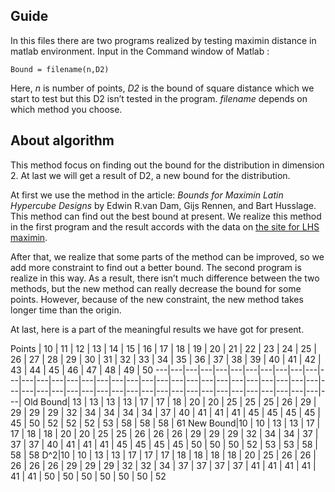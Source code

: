 ## Guide
In this files there are two programs realized by testing maximin distance in matlab environment.
Input in the Command window of Matlab :

    Bound = filename(n,D2)

Here, _n_ is number of points, _D2_ is the bound of square distance which we start to test but this D2 isn’t tested in the program. _filename_ depends on which method you choose.

## About algorithm

This method focus on finding out the bound for the distribution in dimension 2. At last we will get a result of D2, a new bound for the distribution.

At first we use the method in the article: _Bounds for Maximin Latin Hypercube Designs_ by Edwin R.van Dam, Gijs Rennen, and Bart Husslage. This method can find out the best bound at present. We realize this method in the first program and the result accords with the data on [the site for LHS maximin](https://spacefillingdesigns.nl/).

After that, we realize that some parts of the method can be improved, so we add more constraint to find out a better bound. The second program is realize in this way. As a result, there isn’t much difference between the two methods, but the new method can really decrease the bound for some points. However, because of the new constraint, the new method takes longer time than the origin. 

At last, here is a part of the meaningful results we have got for present.

Points | 10 | 11 | 12 | 13 | 14 | 15 | 16 | 17 | 18 | 19 | 20 | 21 | 22 | 23 | 24 | 25 | 26 | 27 | 28 | 29 | 30 | 31 | 32 | 33 | 34 | 35 | 36 | 37 | 38 | 39 | 40 | 41 | 42 | 43 | 44 | 45 | 46 | 47 | 48 | 49 | 50
---|---|---|---|---|---|---|---|---|---|---|---|---|---|---|---|---|---|---|---|---|---|---|---|---|---|---|---|---|---|---|---|---|---|---|---|---|---|---|---|---|---|---|---|---|---|---|---|---|---|---|---|---|---|
Old Bound| 13 | 13 | 13 | 13 | 17 | 17 | 18 | 20 | 20 | 25 | 25 | 25 | 26 | 29 | 29 | 29 | 29 | 32 | 34 | 34 | 34 | 34 | 37 | 40 | 41 | 41 | 41 | 45 | 45 | 45 | 45 | 45 | 50 | 52 | 52 | 52 | 53 | 58 | 58 | 58 | 61
New Bound|10 | 10 | 13 | 13 | 17 | 17 | 18 | 18 | 20 | 20 | 25 | 25 | 26 | 26 | 26 | 29 | 29 | 29 | 32 | 34 | 34 | 37 | 37 | 37 | 40 | 41 | 41 | 41 | 45 | 45 | 45 | 45 | 50 | 50 | 50 | 52 | 53 | 53 | 58 | 58 | 58 
D^2|10 | 10 | 13 | 13 | 17 | 17 | 17 | 18 | 18 | 18 | 18 | 20 | 25 | 26 | 26 | 26 | 26 | 26 | 29 | 29 | 29 | 32 | 32 | 34 | 37 | 37 | 37 | 37 | 41 | 41 | 41 | 41 | 41 | 41 | 50 | 50 | 50 | 50 | 50 | 50 | 52
